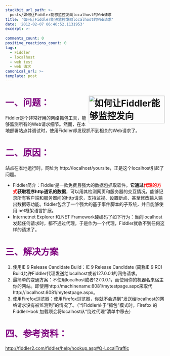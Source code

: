 ```yaml
---
stackbit_url_path: >-
  posts/如何让Fiddler能够监控发向localhost的Web请求
title: '如何让Fiddler能够监控发向localhost的Web请求'
date: '2012-02-07 06:40:52.1131953'
excerpt: >-
  
comments_count: 0
positive_reactions_count: 0
tags: 
  - Fiddler
  - localhost
  - web test
  - web 请求
canonical_url: >-
template: post
---
```

<h1><font color="#800080">一、问题：<a title="如何让Fiddler能够监控发向localhost的Web请求" href="http://fiddler2.com/fiddler/help/hookup.asp#Q-LocalTraffic" target="_blank"><img style="border-bottom: 0px; border-left: 0px; display: inline; margin-left: 0px; border-top: 0px; margin-right: 0px; border-right: 0px" title="如何让Fiddler能够监控发向localhost的Web请求" border="0" alt="如何让Fiddler能够监控发向localhost的Web请求" align="right" src="http://www.zizhujy.com/blog/image.axd?picture=image_436.png" width="240" height="87" /></a></font></h1>  <p>Fiddler是个非常好用的网络抓包工具，能够监测所有的Web请求细节。然而，在本地部署站点并调试时，使用Fiddler却发现抓不到相关的Web请求了。</p>  <h1><font color="#800080">二、原因：</font></h1>  <p>站点在本地运行时，网址为 http://localhost/yoursite，正是这个localhost引起了问题。</p>  <ul>   <li>Fiddler简介：Fiddler是一款免费且强大的数据包抓取软件。<strong>它通过<font color="#ff0000">代理的方式</font>获取程序http通讯的数据</strong>，可以用其检测网页和服务器的交互情况，能够记录所有客户端和服务器间的http请求，支持监视、设置断点、甚至修改输入输出数据等功能。fiddler包含了一个强大的基于事件脚本的子系统，并且能够使用.net框架语言扩展。</li>    <li>Internetnet Explorer 和.NET Framework硬编码了如下行为：当向localhost发起任何请求时，都不通过代理。于是作为一个代理，Fiddler就收不到任何这样的请求了。</li> </ul>  <h1><font color="#800080">三、解决方案</font></h1>  <ol>   <li>使用IE 9 Release Candidate Build：IE 9 Release Candidate (简称IE 9 RC) Build允许Fiddler代理发送给localhost或者127.0.0.1的网络请求。</li>    <li>最简单的变通方案：不使用localhost或者127.0.0.1，而使用你的机器名来宿主你的网站。即使用http://machinename:8081/mytestpage.aspx来取代http://localhost:8081/mytestpage.aspx。</li>    <li>使用Firefox浏览器：使用Firefox浏览器，你就不会遇到“发送给localhost的网络请求没有被监测到”的情况了。（当Fiddler处于“抓包”模式时，Firefox 的 FiddlerHook 加载项会将localhost从“绕过代理”清单中移去）</li> </ol>  <h1><font color="#800080">四、参考资料：</font></h1>  <p><a href="http://fiddler2.com/fiddler/help/hookup.asp#Q-LocalTraffic" target="_blank">http://fiddler2.com/fiddler/help/hookup.asp#Q-LocalTraffic</a></p>